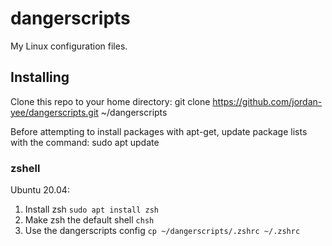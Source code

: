 # dangerscripts
My Linux configuration files.

## Installing
Clone this repo to your home directory:
    git clone https://github.com/jordan-yee/dangerscripts.git ~/dangerscripts

Before attempting to install packages with apt-get, update package lists
with the command:
    sudo apt update

### zshell
Ubuntu 20.04:
1. Install zsh
   `sudo apt install zsh`
2. Make zsh the default shell
   `chsh`
3. Use the dangerscripts config
   `cp ~/dangerscripts/.zshrc ~/.zshrc`
